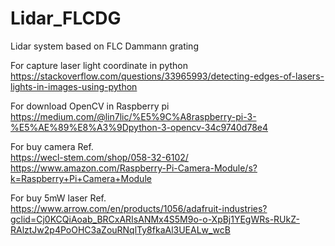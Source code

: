 # Lidar_FLCDG
Lidar system based on FLC Dammann grating

For capture laser light coordinate in python \
https://stackoverflow.com/questions/33965993/detecting-edges-of-lasers-lights-in-images-using-python

For download OpenCV in Raspberry pi \
https://medium.com/@lin7lic/%E5%9C%A8raspberry-pi-3-%E5%AE%89%E8%A3%9Dpython-3-opencv-34c9740d78e4

For buy camera Ref. \
https://wecl-stem.com/shop/058-32-6102/ \
https://www.amazon.com/Raspberry-Pi-Camera-Module/s?k=Raspberry+Pi+Camera+Module

For buy 5mW laser Ref. \
https://www.arrow.com/en/products/1056/adafruit-industries?gclid=Cj0KCQiAoab_BRCxARIsANMx4S5M9o-o-XpBj1YEgWRs-RUkZ-RAlztJw2p4PoOHC3aZouRNqlTy8fkaAl3UEALw_wcB
